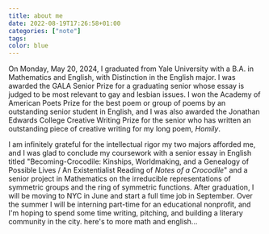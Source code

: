 ```yaml
---
title: about me
date: 2022-08-19T17:26:58+01:00
categories: ["note"]
tags:
color: blue
---
```


On Monday, May 20, 2024, I graduated from Yale University with a B.A. in Mathematics and English, with Distinction in the English major. I was awarded the GALA Senior Prize for a graduating senior whose essay is judged to be most relevant to gay and lesbian issues. I won the Academy of American Poets Prize for the best poem or group of poems by an outstanding senior student in English, and I was also awarded the Jonathan Edwards College Creative Writing Prize for the senior who has written an outstanding piece of creative writing for my long poem, *Homily*. 

I am infinitely grateful for the intellectual rigor my two majors afforded me, and I was glad to conclude my coursework with a senior essay in English titled "Becoming-Crocodile: Kinships, Worldmaking, and a Genealogy of Possible Lives / An Existentialist Reading of *Notes of a Crocodile*" and a senior project in Mathematics on the irreducible representations of symmetric groups and the ring of symmetric functions. After graduation, I will be moving to NYC in June and start a full time job in September. Over the summer I will be interning part-time for an educational nonprofit, and I'm hoping to spend some time writing, pitching, and building a literary community in the city. here's to more math and english...
